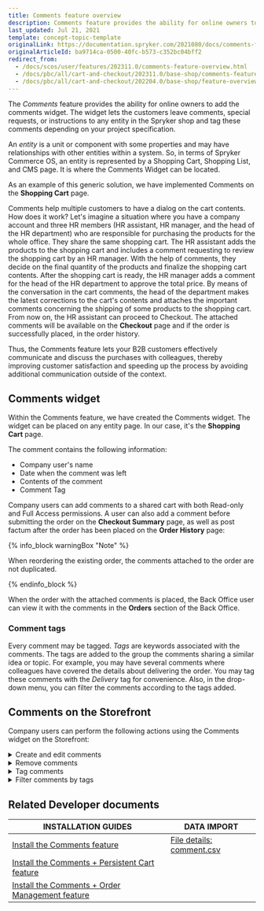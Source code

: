 ```yaml
---
title: Comments feature overview
description: Comments feature provides the ability for online owners to add Comments Widget that  lets the customers leave comments or special requests.
last_updated: Jul 21, 2021
template: concept-topic-template
originalLink: https://documentation.spryker.com/2021080/docs/comments-feature-overview
originalArticleId: ba9714ca-0500-40fc-b573-c352bc04bff2
redirect_from:
  - /docs/scos/user/features/202311.0/comments-feature-overview.html
  - /docs/pbc/all/cart-and-checkout/202311.0/base-shop/comments-feature-overview.html
  - /docs/pbc/all/cart-and-checkout/202204.0/base-shop/feature-overviews/comments-feature-overview.html
---
```


The *Comments* feature provides the ability for online owners to add the comments widget. The widget lets the customers leave comments, special requests, or instructions to any entity in the Spryker shop and tag these comments depending on your project specification.

An *entity* is a unit or component with some properties and may have relationships with other entities within a system. So, in terms of Spryker Commerce OS, an entity is represented by a Shopping Cart, Shopping List, and CMS page. It is where the Comments Widget can be located.

As an example of this generic solution, we have implemented Comments on the **Shopping Cart** page.

Comments help multiple customers to have a dialog on the cart contents. How does it work? Let's imagine a situation where you have a company account and three HR members (HR assistant, HR manager, and the head of the HR department) who are responsible for purchasing the products for the whole office. They share the same shopping cart. The HR assistant adds the products to the shopping cart and includes a comment requesting to review the shopping cart by an HR manager. With the help of comments, they decide on the final quantity of the products and finalize the shopping cart contents. After the shopping cart is ready, the HR manager adds a comment for the head of the HR department to approve the total price. By means of the conversation in the cart comments, the head of the department makes the latest corrections to the cart's contents and attaches the important comments concerning the shipping of some products to the shopping cart. From now on, the HR assistant can proceed to Checkout. The attached comments will be available on the **Checkout** page and if the order is successfully placed, in the order history.

Thus, the Comments feature lets your B2B customers effectively communicate and discuss the purchases with colleagues, thereby improving customer satisfaction and speeding up the process by avoiding additional communication outside of the context.

## Comments widget

Within the Comments feature, we have created the Comments widget. The widget can be placed on any entity page. In our case, it's the **Shopping Cart** page.

The comment contains the following information:

- Company user's name
- Date when the comment was left
- Contents of the comment
- Comment Tag

Company users can add comments to a shared cart with both Read-only and Full Access permissions. A user can also add a comment before submitting the order on the **Checkout Summary** page, as well as post factum after the order has been placed on the **Order History** page:

{% info_block warningBox "Note" %}

When reordering the existing order, the comments attached to the order are not duplicated.

{% endinfo_block %}

When the order with the attached comments is placed, the Back Office user can view it with the comments in the  **Orders** section of the Back Office.

### Comment tags

Every comment may be tagged. *Tags* are keywords associated with the comments. The tags are added to the group the comments sharing a similar idea or topic. For example, you may have several comments where colleagues have covered the details about delivering the order. You may tag these comments with the *Delivery* tag for convenience. Also, in the drop-down menu, you can filter the comments according to the tags added.

## Comments on the Storefront

Company users can perform the following actions using the Comments widget on the Storefront:
<details>
<summary>Create and edit comments</summary>

<figure class="video_container">
    <video width="100%" height="auto" controls>
    <source src="https://spryker.s3.eu-central-1.amazonaws.com/docs/pbc/all/cart-and-checkout/base-shop/feature-overviews/comments-feature-overview.md/creating-and-editing-comments.mp4" type="video/mp4">
  </video>
</figure>


</details>

<details>
<summary>Remove comments</summary>

<figure class="video_container">
    <video width="100%" height="auto" controls>
    <source src="https://spryker.s3.eu-central-1.amazonaws.com/docs/pbc/all/cart-and-checkout/base-shop/feature-overviews/comments-feature-overview.md/removing-comments.mp4" type="video/mp4">
  </video>
</figure>

</details>

<details>
<summary>Tag comments</summary>

<figure class="video_container">
    <video width="100%" height="auto" controls>
    <source src="https://spryker.s3.eu-central-1.amazonaws.com/docs/pbc/all/cart-and-checkout/base-shop/feature-overviews/comments-feature-overview.md/adding-tags.mp4" type="video/mp4">
  </video>
</figure>


</details>

<details>
<summary>Filter comments by tags</summary>

<figure class="video_container">
    <video width="100%" height="auto" controls>
    <source src="https://spryker.s3.eu-central-1.amazonaws.com/docs/pbc/all/cart-and-checkout/base-shop/feature-overviews/comments-feature-overview.md/filtering-tags.mp4" type="video/mp4">
  </video>
</figure>


</details>

## Related Developer documents

|INSTALLATION GUIDES  | DATA IMPORT |
|---------|---------|
| [Install the Comments feature](/docs/pbc/all/cart-and-checkout/latest/base-shop/install-and-upgrade/install-features/install-the-comments-feature.html)  | [File details: comment.csv](/docs/pbc/all/cart-and-checkout/latest/base-shop/import-and-export-data/import-file-details-comment.csv.html)  |
| [Install the Comments + Persistent Cart feature](/docs/pbc/all/cart-and-checkout/latest/base-shop/install-and-upgrade/install-features/install-the-comments-persistent-cart-feature.html) | |
| [Install the Comments + Order Management feature](/docs/pbc/all/cart-and-checkout/latest/base-shop/install-and-upgrade/install-features/install-the-comments-order-management-feature.html) | |
